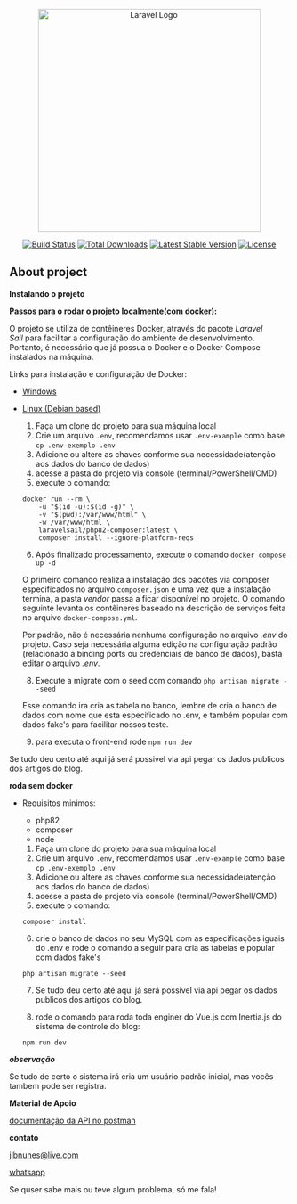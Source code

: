<p align="center"><a href="https://laravel.com" target="_blank"><img src="https://raw.githubusercontent.com/laravel/art/master/logo-lockup/5%20SVG/2%20CMYK/1%20Full%20Color/laravel-logolockup-cmyk-red.svg" width="400" alt="Laravel Logo"></a></p>

<p align="center">
<a href="https://github.com/laravel/framework/actions"><img src="https://github.com/laravel/framework/workflows/tests/badge.svg" alt="Build Status"></a>
<a href="https://packagist.org/packages/laravel/framework"><img src="https://img.shields.io/packagist/dt/laravel/framework" alt="Total Downloads"></a>
<a href="https://packagist.org/packages/laravel/framework"><img src="https://img.shields.io/packagist/v/laravel/framework" alt="Latest Stable Version"></a>
<a href="https://packagist.org/packages/laravel/framework"><img src="https://img.shields.io/packagist/l/laravel/framework" alt="License"></a>
</p>

## About project
**Instalando o projeto**

**Passos para o rodar o projeto localmente(com docker):**

O projeto se utiliza de contêineres Docker, através do pacote *Laravel Sail* para facilitar a configuração do ambiente de desenvolvimento. Portanto, é necessário que já possua o Docker e o Docker Compose instalados na máquina.

Links para instalação e configuração de Docker:

- [Windows](https://docs.docker.com/docker-for-windows/install/)
- [Linux (Debian based)](https://docs.docker.com/engine/install/ubuntu/)



    1. Faça um clone do projeto para sua máquina local
    2. Crie um arquivo `.env`, recomendamos usar `.env-example` como base `cp .env-exemplo .env`
    3. Adicione ou altere as chaves conforme sua necessidade(atenção aos dados do banco de dados)
    4. acesse a pasta do projeto via console (terminal/PowerShell/CMD)
    5. execute o comando:

    ```
    docker run --rm \
        -u "$(id -u):$(id -g)" \
        -v "$(pwd):/var/www/html" \
        -w /var/www/html \
        laravelsail/php82-composer:latest \
        composer install --ignore-platform-reqs
    ```

    6. Após finalizado processamento, execute o comando `docker compose up -d`

    O primeiro comando realiza a instalação dos pacotes via composer especificados no arquivo `composer.json` e uma vez que a instalação termina, a pasta *vendor* passa a ficar disponível no projeto. O comando seguinte levanta os contêineres baseado na descrição de serviços feita no arquivo `docker-compose.yml`.

    Por padrão, não é necessária nenhuma configuração no arquivo *.env* do projeto. Caso seja necessária alguma edição na configuração padrão (relacionado a binding ports ou credenciais de banco de dados), basta editar o arquivo *.env*.

    8. Execute a migrate com o seed com comando `php artisan migrate --seed`

    Esse comando ira cria as tabela no banco, lembre de cria o banco de dados com nome que esta especificado no .env, e também popular com dados fake's para facilitar nossos teste. 

    9. para executa o front-end rode `npm run dev`

Se tudo deu certo até aqui já será possivel via api pegar os dados publicos dos artigos do blog.

**roda sem docker**

 - Requisitos minimos:
    - php82
    - composer 
    - node 

    1. Faça um clone do projeto para sua máquina local
    2. Crie um arquivo `.env`, recomendamos usar `.env-example` como base `cp .env-exemplo .env`
    3. Adicione ou altere as chaves conforme sua necessidade(atenção aos dados do banco de dados)
    4. acesse a pasta do projeto via console (terminal/PowerShell/CMD)
    5. execute o comando:

    ``` 
    composer install 
    ```
    6. crie o banco de dados no seu MySQL com as especificações iguais do .env e rode o comando a seguir para cria as tabelas e popular com dados fake's
    ``` 
    php artisan migrate --seed
    ```
    7. Se tudo deu certo até aqui já será possivel via api pegar os dados publicos dos artigos do blog.

    8. rode o comando para roda toda enginer do Vue.js com Inertia.js do sistema de controle do blog:
    ``` 
    npm run dev
    ```


***observação***

Se tudo de certo o sistema irá cria um usuário padrão inicial, mas vocês tambem pode ser registra.


**Material de Apoio**

[documentação da API no postman](https://documenter.getpostman.com/view/7296995/2sAY4rGRZD)



**contato**

jlbnunes@live.com

[whatsapp](https://api.whatsapp.com/send/?phone=5521983425387&text=""&type=phone_number&app_absent=0)


Se quser sabe mais ou teve algum problema, só me fala!
